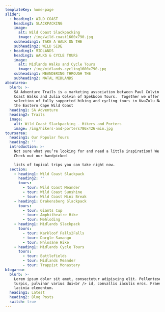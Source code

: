 ```yaml
---
templateKey: home-page
slider:
  - heading1: WILD COAST
    heading2: SLACKPACKING
    image:
      alt: Wild Coast Slackpacking
      image: /img/wild-coast1600x790.jpg
    subheading1: TAKE A WALK ON THE
    subheading2: WILD SIDE
  - heading1: MIDLANDS
    heading2: WALKS & CYCLE TOURS
    image:
      alt: Midlands Walks and Cycle Tours
      image: /img/midlands-cycling1600x790.jpg
    subheading1: MEANDERING THROUGH THE
    subheading2: NATAL MIDLANDS
aboutarea:
  blurb: >-
    SA Adventure Trails is a marketing association between Paul Colvin of Wild
    Coast Walks and Julia Colvin of Spekboom Tours.  Together we offer the best
    selection of fully supported hiking and cycling tours in KwaZulu Natal and
    the Eastern Cape Wild Coast
  heading1: SA Adventure
  heading2: Trails
  image:
    alt: Wild Coast Slackpacking - Hikers and Porters
    image: /img/hikers-and-porters786x426-min.jpg
toursarea:
  heading1: Our Popular Tours
  heading2: ''
  introduction: >-
    Not sure what you’re looking for and need a little inspiration? We can help.
    Check out our handpicked

    lists of topical trips you can take right now.
  section:
    - heading1: Wild Coast Slackpack
      heading2: ''
      tours:
        - tour: Wild Coast Meander
        - tour: Wild Coast Sunshine
        - tour: Wild Coast Mini Break
    - heading1: Drakensberg Slackpack
      tours:
        - tour: Giants Cup
        - tour: Amphitheatre Hike
        - tour: Mehloding
    - heading1: Midlands Slackpack
      tours:
        - tour: Karkloof Falls2Falls
        - tour: Dargle Samango
        - tour: Nhlosane Hike
    - heading1: Midlands Cycle Tours
      tours:
        - tour: Battlefields
        - tour: Midlands Meander
        - tour: Trappist Monastery
blogarea:
  blurb: >-
    Lorem ipsum dolor sit amet, consectetur adipiscing elit. Pellentesque dolor
    turpis, pulvinar varius dui<br /> id, convallis iaculis eros. Praesent porta
    lacinia elementum.
  heading1: Latest
  heading2: Blog Posts
  switch: true
---
```


